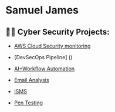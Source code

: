 <h1> Samuel James

<h2>👨‍💻 Cyber Security Projects:</h2>

- [AWS Cloud Security monitoring ](https://github.com/Samuel-James971/Cloud-Home-Lab/blob/main/README.md)

- [DevSecOps Pipeline] ()
  
- [AI+Workflow Automation](https://github.com/Samuel-James971/AI-Workflow-Automation/blob/main/README.md)
  
- [Email Analysis](https://github.com/Samuel-James971/Email-Analysis-Phishing-/blob/main/README.md)
  
- [ISMS](https://github.com/Samuel-James971/ISMS)
  
- [Pen Testing](https://github.com/Samuel-James971/Pen-Testing/blob/main/README.md)

 

  


<h2></h2>







